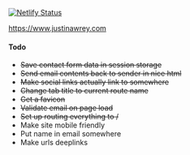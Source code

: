[![Netlify Status](https://api.netlify.com/api/v1/badges/638b69af-b193-4615-b52c-476d275b147c/deploy-status)](https://app.netlify.com/sites/serene-northcutt-87356f/deploys)

https://www.justinawrey.com

#### Todo
* ~~Save contact form data in session storage~~
* ~~Send email contents back to sender in nice html~~
* ~~Make social links actually link to somewhere~~
* ~~Change tab title to current route name~~
* ~~Get a favicon~~
* ~~Validate email on page load~~
* ~~Set up routing everything to /~~
* Make site mobile friendly
* Put name in email somewhere
* Make urls deeplinks